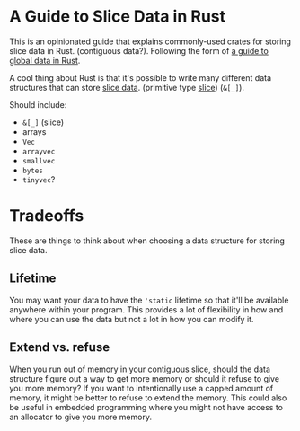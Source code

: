 # A Guide to Slice Data in Rust

This is an opinionated guide that explains commonly-used crates for storing slice data in Rust. (contiguous data?). Following the form of [a guide to global data in Rust](https://github.com/paulkernfeld/global-data-in-rust).

A cool thing about Rust is that it's possible to write many different data structures that can store [slice data](https://doc.rust-lang.org/book/ch04-03-slices.html). (primitive type [slice](https://doc.rust-lang.org/std/primitive.slice.html))
(`&[_]`).

Should include:

- `&[_]` (slice)
- arrays
- `Vec`
- `arrayvec`
- `smallvec`
- `bytes`
- `tinyvec`?

# Tradeoffs

These are things to think about when choosing a data structure for storing slice data.

## Lifetime

You may want your data to have the `'static` lifetime so that it'll be available anywhere within your program. This provides a lot of flexibility in how and where you can use the data but not a lot in how you can modify it.

## Extend vs. refuse

When you run out of memory in your contiguous slice, should the data structure figure out a way to get more memory or should it refuse to give you more memory? If you want to intentionally use a capped amount of memory, it might be better to refuse to extend the memory. This could also be useful in embedded programming where you might not have access to an allocator to give you more memory.